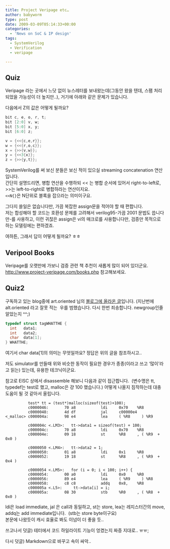 ```yaml
---
title: Project Veripage etc…
author: babyworm
type: post
date: 2009-03-09T05:14:33+00:00
categories:
  - 'News on SoC & IP design'
tags:
  - SystemVerilog
  - Verification
  - veripage

---
```


## Quiz
Veripage 라는 곳에서 느닷 없이 뉴스레터를 보내왔는데(그동안 왔을 텐데, 스팸 처리 되었을 가능성이 더 높지만..), 거기에 아래와 같은 문제가 있습니다.

다음에서 Z의 값은 어떻게 될까요?

```verilog
bit c, e, o, r, t;
bit [2:0] v, w;
bit [5:0] x, y;
bit [6:0] z;

v = {<<{c,e,r}};
w = {<<{r,o,c}};
x = {>>{v,w}};
y = {<<3{x}};
z = {>>{y,t}};
```

SystemVerilog를 써 보신 분들은 보신 적이 있으실 streaming concatenation 연산입니다. <br>
간단히 설명드리면, 병합 연산을 수행하되 << 는 병합 순서에 있어서 right-to-left로, >>는 left-to-right로 병합하라는 연산이지요. <br>
`<<N{}`은 N단위로 블록을 잡으라는 의미이구요.

그다지 쓸일은 없습니다만, 가끔 복잡한 assign문을 적어야 할 때 편합니다.<br>
저는 합성해야 할 코드는 호환성 문제를 고려해서 verilog95-가끔 2001 문법도 씁니다만-를 사용하고, 이런 귀찮은 assign은 vi의 매크로를 사용합니다만, 검증만 목적으로 하는 모델링에는 편하겠죠.

여하튼, 그래서 답이 어떻게 될까요? ㅎㅎ

## Veripool Books
Veripage를 오랫만에 가보니 검증 관련 책 추천이 새롭게 많이 되어 있더군요. <http://www.project-veripage.com/books.php> 참고해보세요.

## Quiz2
구독하고 있는 blog중에 art.oriented 님의 <A href="http://minjang.egloos.com/2254472" target=_blank>블로그에 올라온 글</A>입니다. (지난번에 alt.oriented 라고 잘못 적는  우를 범했습니다. 다시 한번 죄송합니다. newgroup인줄 알았는지 ^^;)

```C
typedef struct tagWHATTHE {
  int   data1;
  int   data2;
  char  data[1];
} WHATTHE;
```

여기서 char data[1]의 의미는 무엇일까요?
정답은 위의 글을 참조하시고..

저도 simulator를 만들때 위와 비슷한 동작이 필요한 경우가 종종(이라고 쓰고 ‘많이’라고 읽는) 있는데, 유용한 테크닉이군요.

참고로 EISC 상에서 disassemble 해보니 다음과 같이 접근합니다.  (변수명은 tt, typedef는 test로 했고, malloc은 걍 100 했습니다.) 어떻게 나올지 짐작하는데 대충 도움이 될 것 같아서 올립니다.

```
          test* tt = (test*)malloc(sizeof(test)+100);
          c0000046:       70 a8           ldi     0x70    %R8
          c0000048:       4d df           jal     c00000e4
<_malloc> c000004a:       98 e4           lea     ( %R8     ) %R9

          c000004c <.LM3>:   tt->data1 = sizeof(test) + 100;
          c000004c:       70 a8           ldi     0x70    %R8
          c000004e:       09 18           st      %R8     , ( %R9  + 0x0 )

          c0000050 <.LM4>:   tt->data2 = 1;
          c0000050:       01 a8           ldi     0x1     %R8
          c0000052:       19 18           st      %R8     , ( %R9  + 0x4 )

          c0000054 <.LM5>:   for (i = 0; i < 100; i++) {
          c0000054:       00 a0           ldi     0x0     %R0
          c0000056:       89 e4           lea     ( %R9     ) %R8
          c0000058:       c8 c8           addq    0x8,    %R8
          c000005a <.L5>:     tt->data[i] = i;
          c000005a:       08 30           stb     %R0     , ( %R8  + 0x0 )
```

ldi은 load immediate, jal 은 call과 동일하고, st는 store, lea는 레지스터간의 move, addq는 add immediate입니다.  (stb는 store byte이구요)
<br>
본문에 나왔듯이 캐시 효율로 봐도 이넘이 더 좋을 듯..

쓰고나서 덧글) 테터에서 코드 하일라이트 기능이 엉켰는지 짜증 지대로.. ㅠㅠ;

다시 덧글) Markdown으로 바꾸고 속이 싸악..
